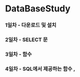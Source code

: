 # DataBaseStudy

### 1일차 -  다운로드 및 설치

### 2일차 -  SELECT 문

### 3일차 -  함수

### 4일차 - SQL에서 제공하는 함수 , 
